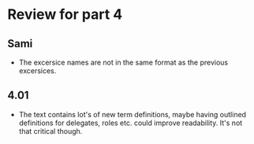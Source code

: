 # Review for part 4


## Sami

- The excersice names are not in the same format as the previous excersices. 

## 4.01

- The text contains lot's of new term definitions, maybe having outlined definitions for delegates, roles etc. could improve readability. It's not that critical though.


